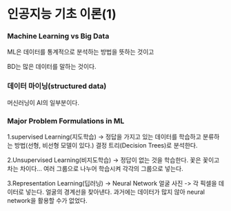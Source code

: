 # 인공지능 기초 이론(1)

### Machine Learning  vs  Big Data

ML은 데이터를 통계적으로 분석하는 방법을 뜻하는 것이고

BD는 많은 데이터를 말하는 것이다.



### 데이터 마이닝(structured data)

머신러닝이 AI의 일부분이다. 


### Major Problem Formulations in ML

1.supervised Learning(지도학습) -> 정답을 가지고 있는 데이터를 학습하고 분류하는 방법(선형, 비선형 모델이 있다.) 결정 트리(Decision Trees)로 분석한다.

2.Unsupervised Learning(비지도학습) -> 정답이 없는 것을 학습한다. 꽃은 꽃이고 차는 차이다... 
여러 그룹으로 나누어 학습시켜 각각의 그룹으로 넣는다.

3.Representation Learning(딥러닝) -> Neural Network
얼굴 사진 -> 각 픽셀을 데이터로 넣는다. 얼굴의 경계선을 찾아낸다. 과거에는 데이터가 많지 않아 neural network을 활용할 수가 없었다.